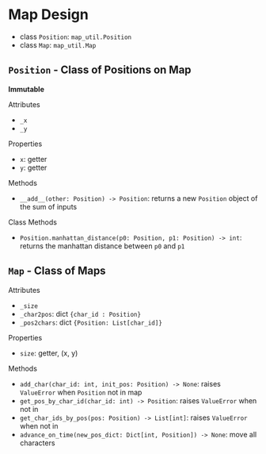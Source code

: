 # Map Design

- class `Position`: `map_util.Position`
- class `Map`: `map_util.Map`

## `Position` - Class of Positions on Map

**Immutable**

Attributes

- `_x`
- `_y`

Properties

- `x`: getter
- `y`: getter

Methods

- `__add__(other: Position) -> Position`: returns a new `Position` object of the sum of inputs

Class Methods

- `Position.manhattan_distance(p0: Position, p1: Position) -> int`: returns the manhattan distance between `p0` and `p1`

## `Map` - Class of Maps

Attributes

- `_size`
- `_char2pos`: dict `{char_id : Position}`
- `_pos2chars`: dict `{Position: List[char_id]}`

Properties

- `size`: getter, (x, y)

Methods

- `add_char(char_id: int, init_pos: Position) -> None`: raises `ValueError` when `Position` not in map
- `get_pos_by_char_id(char_id: int) -> Position`: raises `ValueError` when not in 
- `get_char_ids_by_pos(pos: Position) -> List[int]`: raises `ValueError` when not in 
- `advance_on_time(new_pos_dict: Dict[int, Position]) -> None`: move all characters